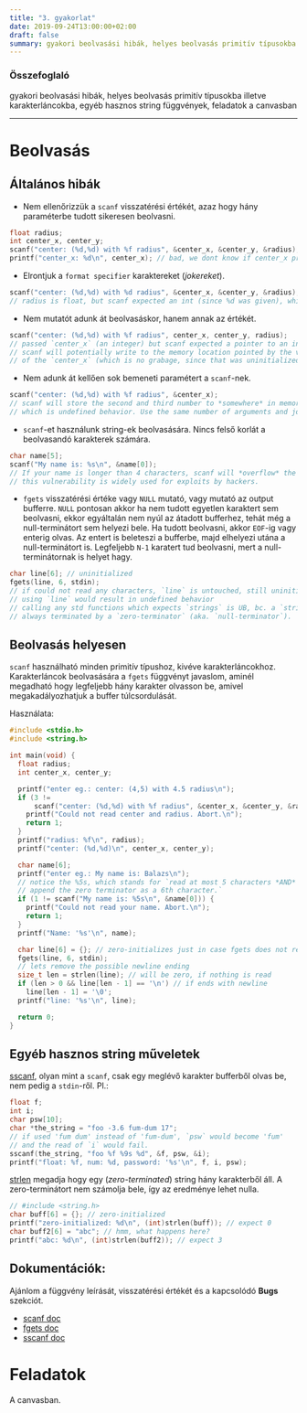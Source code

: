 ```yaml
---
title: "3. gyakorlat"
date: 2019-09-24T13:00:00+02:00
draft: false
summary: gyakori beolvasási hibák, helyes beolvasás primitív típusokba illetve karakterláncokba, egyéb hasznos string függvények, feladatok a canvasban
---
```


### Összefoglaló
gyakori beolvasási hibák, helyes beolvasás primitív típusokba illetve karakterláncokba, egyéb hasznos string függvények, feladatok a canvasban

---

# Beolvasás
## Általános hibák

- Nem ellenőrizzük a `scanf` visszatérési értékét, azaz hogy hány paraméterbe tudott sikeresen beolvasni.
```c
float radius;
int center_x, center_y;
scanf("center: (%d,%d) with %f radius", &center_x, &center_y, &radius);
printf("center_x: %d\n", center_x); // bad, we dont know if center_x properly set.
```

- Elrontjuk a `format specifier` karaktereket (*jokereket*).
```c
scanf("center: (%d,%d) with %d radius", &center_x, &center_y, &radius);
// radius is float, but scanf expected an int (since %d was given), which is undefined behavior.
```

- Nem mutatót adunk át beolvasáskor, hanem annak az értékét.
```c
scanf("center: (%d,%d) with %f radius", center_x, center_y, radius);
// passed `center_x` (an integer) but scanf expected a pointer to an integer.
// scanf will potentially write to the memory location pointed by the value
// of the `center_x` (which is no grabage, since that was uninitialized).
```

- Nem adunk át kellően sok bemeneti paramétert a `scanf`-nek.
```c
scanf("center: (%d,%d) with %f radius", &center_x);
// scanf will store the second and third number to *somewhere* in memory,
// which is undefined behavior. Use the same number of arguments and jokers.
```

- `scanf`-et használunk string-ek beolvasására. Nincs felső korlát a beolvasandó karakterek számára.
```c
char name[5];
scanf("My name is: %s\n", &name[0]);
// If your name is longer than 4 characters, scanf will *overflow* the buffer,
// this vulnerability is widely used for exploits by hackers.
```

- `fgets` visszatérési értéke vagy `NULL` mutató, vagy mutató az output bufferre. `NULL` pontosan akkor ha nem tudott egyetlen karaktert sem beolvasni, ekkor egyáltalán nem nyúl az átadott bufferhez, tehát még a null-terminátort sem helyezi bele. Ha tudott beolvasni, akkor `EOF`-ig vagy enterig olvas. Az entert is beleteszi a bufferbe, majd elhelyezi utána a null-terminátort is. Legfeljebb `N-1` karatert tud beolvasni, mert a null-terminátornak is helyet hagy.
```c
char line[6]; // uninitialized
fgets(line, 6, stdin);
// if could not read any characters, `line` is untouched, still uninitialized
// using `line` would result in undefined behavior
// calling any std functions which expects `strings` is UB, bc. a `string` is
// always terminated by a `zero-terminator` (aka. `null-terminator`).
```

## Beolvasás helyesen
`scanf` használható minden primitív típushoz, kivéve karakterláncokhoz.
Karakterláncok beolvasására a `fgets` függvényt javaslom, aminél megadható hogy legfeljebb hány karakter olvasson be, amivel megakadályozhatjuk a buffer túlcsordulását.

Használata:
```c
#include <stdio.h>
#include <string.h>

int main(void) {
  float radius;
  int center_x, center_y;

  printf("enter eg.: center: (4,5) with 4.5 radius\n");
  if (3 !=
      scanf("center: (%d,%d) with %f radius", &center_x, &center_y, &radius)) {
    printf("Could not read center and radius. Abort.\n");
    return 1;
  }
  printf("radius: %f\n", radius);
  printf("center: (%d,%d)\n", center_x, center_y);

  char name[6];
  printf("enter eg.: My name is: Balazs\n");
  // notice the %5s, which stands for `read at most 5 characters *AND*
  // append the zero terminator as a 6th character.`
  if (1 != scanf("My name is: %5s\n", &name[0])) {
    printf("Could not read your name. Abort.\n");
    return 1;
  }
  printf("Name: '%s'\n", name);

  char line[6] = {}; // zero-initializes just in case fgets does not read any, it remains a *valid* string
  fgets(line, 6, stdin);
  // lets remove the possible newline ending
  size_t len = strlen(line); // will be zero, if nothing is read
  if (len > 0 && line[len - 1] == '\n') // if ends with newline
    line[len - 1] = '\0';
  printf("line: '%s'\n", line);

  return 0;
}
```

## Egyéb hasznos string műveletek
[sscanf](https://linux.die.net/man/3/sscanf), olyan mint a `scanf`, csak egy meglévő karakter bufferből olvas be, nem pedig a `stdin`-ről.
Pl.:
```c
float f;
int i;
char psw[10];
char *the_string = "foo -3.6 fum-dum 17";
// if used 'fum dum' instead of 'fum-dum', `psw` would become 'fum'
// and the read of `i` would fail.
sscanf(the_string, "foo %f %9s %d", &f, psw, &i);
printf("float: %f, num: %d, password: '%s'\n", f, i, psw);
```

[strlen](https://linux.die.net/man/3/strlen) megadja hogy egy (*zero-terminated*) string hány karakterből áll. A zero-terminátort nem számolja bele, így az eredménye lehet nulla.
```c
// #include <string.h>
char buff[6] = {}; // zero-initialized
printf("zero-initialized: %d\n", (int)strlen(buff)); // expect 0
char buff2[6] = "abc"; // hmm, what happens here?
printf("abc: %d\n", (int)strlen(buff2)); // expect 3
```


## Dokumentációk:
Ajánlom a függvény leírását, visszatérési értékét és a kapcsolódó **Bugs** szekciót.

 - [scanf doc](https://linux.die.net/man/3/scanf)
 - [fgets doc](https://linux.die.net/man/3/fgets)
 - [sscanf doc](https://linux.die.net/man/3/sscanf)
 

# Feladatok
A canvasban.
